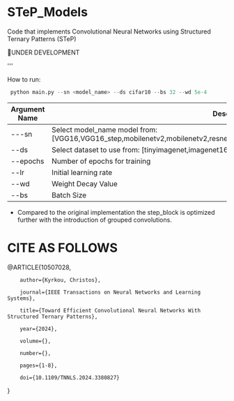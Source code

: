 # STeP_Models
Code that implements Convolutional Neural Networks using Structured Ternary Patterns (STeP)

👷UNDER DEVELOPMENT

'''

How to run:
```python
 python main.py --sn <model_name> --ds cifar10 --bs 32 --wd 5e-4
```

| Argument Name | Description |
| ------------- | ------------- |
| ---sn | Select model_name model from: [VGG16,VGG16_step,mobilenetv2,mobilenetv2,resnet50,resnet50,efficientnetb0,efficientnetb0_step,stepnet] |
| --ds | Select dataset to use from: [tinyimagenet,imagenet16,cifar100,cifar10] |
| --epochs | Number of epochs for training |
| --lr | Initial learning rate |
| --wd | Weight Decay Value |
| --bs | Batch Size |

* Compared to the original implementation the step_block is optimized further with the introduction of grouped convolutions.

# CITE AS FOLLOWS
@ARTICLE{10507028,

        author={Kyrkou, Christos},
  
        journal={IEEE Transactions on Neural Networks and Learning Systems}, 
  
        title={Toward Efficient Convolutional Neural Networks With Structured Ternary Patterns}, 
  
        year={2024},
  
        volume={},
  
        number={},
  
        pages={1-8},
  
        doi={10.1109/TNNLS.2024.3380827}
  
  }
